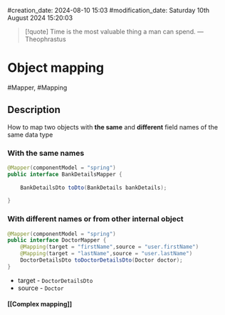 #creation_date:  2024-08-10 15:03
#modification_date: Saturday 10th August 2024 15:20:03
> [!quote] Time is the most valuable thing a man can spend.
> — Theophrastus
# Object mapping 
#Mapper, #Mapping
## Description 
How to map two objects with **the same** and **different** field names of the same data type 
### With the same names
```java 
@Mapper(componentModel = "spring")  
public interface BankDetailsMapper {  
  
    BankDetailsDto toDto(BankDetails bankDetails);  
  
}
```

### With different names or from other internal object
```java 
@Mapper(componentModel = "spring")  
public interface DoctorMapper {  
    @Mapping(target = "firstName",source = "user.firstName")  
    @Mapping(target = "lastName",source = "user.lastName")  
    DoctorDetailsDto toDoctorDetailsDto(Doctor doctor);  
}
```
- target - `DoctorDetailsDto`
- source - `Doctor`

#### [[Complex mapping]]
